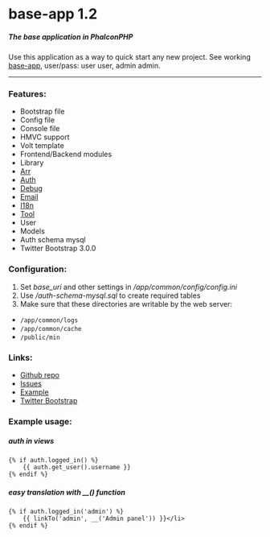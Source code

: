 # base-app 1.2

##### The base application in PhalconPHP
Use this application as a way to quick start any new project.
See working [base-app](http://mruz.pl/base-app), user/pass: user user, admin admin.
***
### Features:
* Bootstrap file
* Config file
* Console file
* HMVC support
* Volt template
* Frontend/Backend modules
* Library
 * [Arr](https://github.com/mruz/base-app/wiki/Arr)
 * [Auth](https://github.com/mruz/base-app/wiki/Auth)
 * [Debug](https://github.com/mruz/base-app/wiki/Debug)
 * [Email](https://github.com/mruz/base-app/wiki/Email)
 * [I18n](https://github.com/mruz/base-app/wiki/I18n)
 * [Tool](https://github.com/mruz/base-app/wiki/Tool)
* User
 * Models
 * Auth schema mysql
* Twitter Bootstrap 3.0.0

### Configuration:
1. Set *base_uri* and other settings in */app/common/config/config.ini*
2. Use */auth-schema-mysql.sql* to create required tables
3. Make sure that these directories are writable by the web server:
 * `/app/common/logs`
 * `/app/common/cache`
 * `/public/min`

### Links:
* [Github repo](https://github.com/mruz/base-app)
* [Issues](https://github.com/mruz/base-app/issues)
* [Example](http://mruz.pl/base-app)
* [Twitter Bootstrap](http://getbootstrap.com)

### Example usage:
##### auth in views 
```
{% if auth.logged_in() %}
    {{ auth.get_user().username }}
{% endif %}
```

##### easy translation with __() function
```
{% if auth.logged_in('admin') %}
    {{ linkTo('admin', __('Admin panel')) }}</li>
{% endif %}
```
